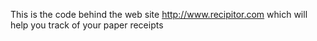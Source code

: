 This is the code behind the web site http://www.recipitor.com which will help you track of your paper receipts
